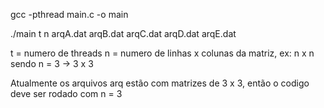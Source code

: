 gcc -pthread main.c -o main

./main t n arqA.dat arqB.dat arqC.dat arqD.dat arqE.dat

t = numero de threads
n = numero de linhas x colunas da matriz, ex: n x n sendo n = 3 -> 3 x 3

Atualmente os arquivos arq estão com matrizes de 3 x 3, então o codigo deve ser rodado com n = 3
